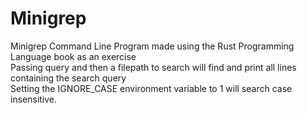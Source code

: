 # Minigrep  
  
Minigrep Command Line Program made using the Rust Programming Language book as an exercise  
Passing query and then a filepath to search will find and print all lines containing the search query  
Setting the IGNORE_CASE environment variable to 1 will search case insensitive.  
  
